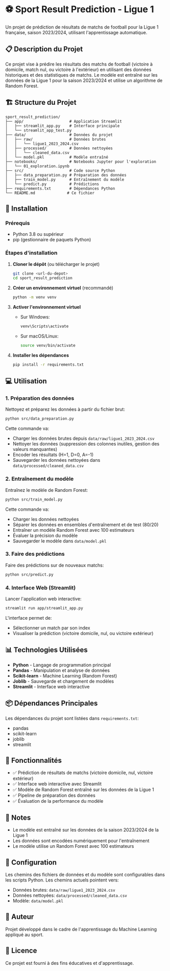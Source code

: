 # ⚽ Sport Result Prediction - Ligue 1

Un projet de prédiction de résultats de matchs de football pour la Ligue 1 française, saison 2023/2024, utilisant l'apprentissage automatique.

## 📋 Description du Projet

Ce projet vise à prédire les résultats des matchs de football (victoire à domicile, match nul, ou victoire à l'extérieur) en utilisant des données historiques et des statistiques de matchs. Le modèle est entraîné sur les données de la Ligue 1 pour la saison 2023/2024 et utilise un algorithme de Random Forest.

## 🏗️ Structure du Projet

```
sport_result_prediction/
├── app/                    # Application Streamlit
│   ├── streamlit_app.py    # Interface principale
│   └── streamlit_app_test.py
├── data/                   # Données du projet
│   ├── raw/                # Données brutes
│   │   └── ligue1_2023_2024.csv
│   ├── processed/          # Données nettoyées
│   │   └── cleaned_data.csv
│   └── model.pkl           # Modèle entraîné
├── notebooks/              # Notebooks Jupyter pour l'exploration
│   └── 01_exploration.ipynb
├── src/                    # Code source Python
│   ├── data_preparation.py # Préparation des données
│   ├── train_model.py      # Entraînement du modèle
│   └── predict.py          # Prédictions
├── requirements.txt        # Dépendances Python
└── README.md              # Ce fichier
```

## 🚀 Installation

### Prérequis

- Python 3.8 ou supérieur
- pip (gestionnaire de paquets Python)

### Étapes d'installation

1. **Cloner le dépôt** (ou télécharger le projet)
   ```bash
   git clone <url-du-depot>
   cd sport_result_prediction
   ```

2. **Créer un environnement virtuel** (recommandé)
   ```bash
   python -m venv venv
   ```

3. **Activer l'environnement virtuel**
   - Sur Windows:
     ```bash
     venv\Scripts\activate
     ```
   - Sur macOS/Linux:
     ```bash
     source venv/bin/activate
     ```

4. **Installer les dépendances**
   ```bash
   pip install -r requirements.txt
   ```

## 💻 Utilisation

### 1. Préparation des données

Nettoyez et préparez les données à partir du fichier brut:

```bash
python src/data_preparation.py
```

Cette commande va:
- Charger les données brutes depuis `data/raw/ligue1_2023_2024.csv`
- Nettoyer les données (suppression des colonnes inutiles, gestion des valeurs manquantes)
- Encoder les résultats (H=1, D=0, A=-1)
- Sauvegarder les données nettoyées dans `data/processed/cleaned_data.csv`

### 2. Entraînement du modèle

Entraînez le modèle de Random Forest:

```bash
python src/train_model.py
```

Cette commande va:
- Charger les données nettoyées
- Séparer les données en ensembles d'entraînement et de test (80/20)
- Entraîner un modèle Random Forest avec 100 estimateurs
- Évaluer la précision du modèle
- Sauvegarder le modèle dans `data/model.pkl`

### 3. Faire des prédictions

Faire des prédictions sur de nouveaux matchs:

```bash
python src/predict.py
```

### 4. Interface Web (Streamlit)

Lancer l'application web interactive:

```bash
streamlit run app/streamlit_app.py
```

L'interface permet de:
- Sélectionner un match par son index
- Visualiser la prédiction (victoire domicile, nul, ou victoire extérieur)

## 📊 Technologies Utilisées

- **Python** - Langage de programmation principal
- **Pandas** - Manipulation et analyse de données
- **Scikit-learn** - Machine Learning (Random Forest)
- **Joblib** - Sauvegarde et chargement de modèles
- **Streamlit** - Interface web interactive

## 📦 Dépendances Principales

Les dépendances du projet sont listées dans `requirements.txt`:
- pandas
- scikit-learn
- joblib
- streamlit

## 🎯 Fonctionnalités

- ✅ Prédiction de résultats de matchs (victoire domicile, nul, victoire extérieur)
- ✅ Interface web interactive avec Streamlit
- ✅ Modèle de Random Forest entraîné sur les données de la Ligue 1
- ✅ Pipeline de préparation des données
- ✅ Évaluation de la performance du modèle

## 📝 Notes

- Le modèle est entraîné sur les données de la saison 2023/2024 de la Ligue 1
- Les données sont encodées numériquement pour l'entraînement
- Le modèle utilise un Random Forest avec 100 estimateurs

## 🔧 Configuration

Les chemins des fichiers de données et du modèle sont configurables dans les scripts Python. Les chemins actuels pointent vers:
- Données brutes: `data/raw/ligue1_2023_2024.csv`
- Données nettoyées: `data/processed/cleaned_data.csv`
- Modèle: `data/model.pkl`

## 👤 Auteur

Projet développé dans le cadre de l'apprentissage du Machine Learning appliqué au sport.

## 📄 Licence

Ce projet est fourni à des fins éducatives et d'apprentissage.

